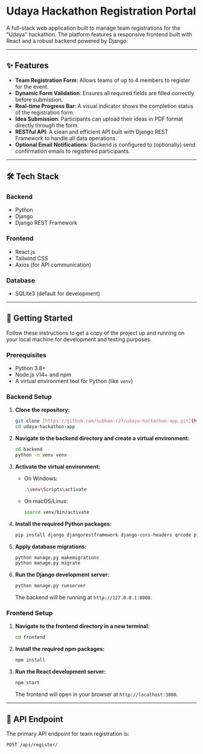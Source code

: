 # Udaya Hackathon Registration Portal

A full-stack web application built to manage team registrations for the "Udaya" hackathon. The platform features a responsive frontend built with React and a robust backend powered by Django.

---

## ✨ Features

-   **Team Registration Form**: Allows teams of up to 4 members to register for the event.
-   **Dynamic Form Validation**: Ensures all required fields are filled correctly before submission.
-   **Real-time Progress Bar**: A visual indicator shows the completion status of the registration form.
-   **Idea Submission**: Participants can upload their ideas in PDF format directly through the form.
-   **RESTful API**: A clean and efficient API built with Django REST Framework to handle all data operations.
-   **Optional Email Notifications**: Backend is configured to (optionally) send confirmation emails to registered participants.

---

## 🛠️ Tech Stack

### Backend
-   Python
-   Django
-   Django REST Framework

### Frontend
-   React.js
-   Tailwind CSS
-   Axios (for API communication)

### Database
-   SQLite3 (default for development)

---

## 🚀 Getting Started

Follow these instructions to get a copy of the project up and running on your local machine for development and testing purposes.

### Prerequisites

-   Python 3.8+
-   Node.js v14+ and npm
-   A virtual environment tool for Python (like `venv`)

### Backend Setup

1.  **Clone the repository:**
    ```bash
    git clone [https://github.com/subham-r27/udaya-hackathon-app.git](https://github.com/subham-r27/udaya-hackathon-app.git)
    cd udaya-hackathon-app
    ```

2.  **Navigate to the backend directory and create a virtual environment:**
    ```bash
    cd backend
    python -m venv venv
    ```

3.  **Activate the virtual environment:**
    -   On Windows:
        ```bash
        .\venv\Scripts\activate
        ```
    -   On macOS/Linux:
        ```bash
        source venv/bin/activate
        ```

4.  **Install the required Python packages:**
    ```bash
    pip install django djangorestframework django-cors-headers qrcode pillow
    ```

5.  **Apply database migrations:**
    ```bash
    python manage.py makemigrations
    python manage.py migrate
    ```

6.  **Run the Django development server:**
    ```bash
    python manage.py runserver
    ```
    The backend will be running at `http://127.0.0.1:8000`.

### Frontend Setup

1.  **Navigate to the frontend directory in a new terminal:**
    ```bash
    cd frontend
    ```

2.  **Install the required npm packages:**
    ```bash
    npm install
    ```

3.  **Run the React development server:**
    ```bash
    npm start
    ```
    The frontend will open in your browser at `http://localhost:3000`.

---

## 📝 API Endpoint

The primary API endpoint for team registration is:

```http
POST /api/register/
